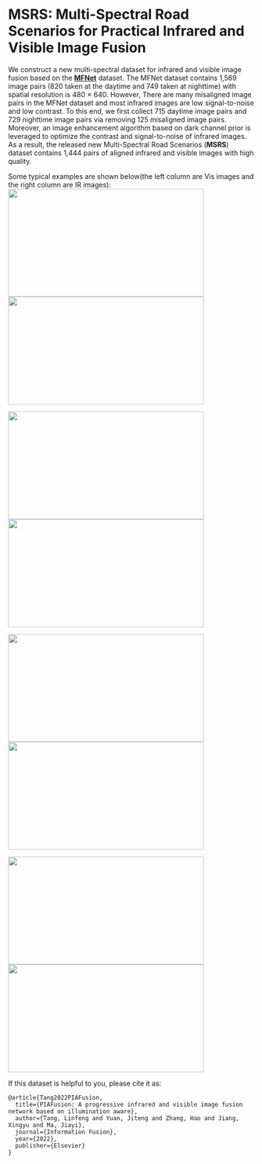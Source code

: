 # MSRS: Multi-Spectral Road Scenarios for Practical Infrared and Visible Image Fusion 

We construct a new multi-spectral dataset for infrared and visible image fusion based on the **[MFNet](https://www.mi.t.u-tokyo.ac.jp/static/projects/mil_multispectral/)** dataset. The MFNet dataset contains 1,569 image pairs (820 taken at the daytime and 749 taken at nighttime) with spatial resolution is 480 × 640. However, There are many misaligned image pairs in the MFNet dataset and most infrared images are low signal-to-noise and low contrast. To this end, we first collect 715 daytime image pairs and 729 nighttime image pairs via removing 125 misaligned image pairs. Moreover, an image enhancement algorithm based on dark channel prior is leveraged to optimize the contrast and signal-to-noise of infrared images. As a result, the released new Multi-Spectral Road Scenarios (**MSRS**) dataset contains 1,444 pairs of aligned infrared and visible images with high quality.<br>


Some typical examples are shown below(the left column are Vis images and the right column are IR images):<br>
<img  src="https://github.com/Linfeng-Tang/MSRS/tree/main/train/vi/00537D.png"  width="400"  height="220"/>  <img  src="https://github.com/Linfeng-Tang/MSRS/tree/main/train/ir/00537D.png"  width="400"  height="220"/>

<img  src="https://github.com/Linfeng-Tang/MSRS/tree/main/train/vi/00633D.png"  width="400"  height="220"/>  <img  src="https://github.com/Linfeng-Tang/MSRS/tree/main/train/ir/00633D.png"  width="400"  height="220"/>

<img  src="https://github.com/Linfeng-Tang/MSRS/tree/main/train/vi/00881N.png"  width="400"  height="220"/>  <img  src="https://github.com/Linfeng-Tang/MSRS/tree/main/train/ir/00881N.png"  width="400"  height="220"/>

<img  src="https://github.com/Linfeng-Tang/MSRS/tree/main/train/vi/01023N.png"  width="400"  height="220"/>  <img  src="https://github.com/Linfeng-Tang/MSRS/tree/main/train/ir/01023N.png"  width="400"  height="220"/>

  

If this dataset is helpful to you, please cite it as:
```
@article{Tang2022PIAFusion,
  title={PIAFusion: A progressive infrared and visible image fusion network based on illumination aware},
  author={Tang, Linfeng and Yuan, Jiteng and Zhang, Hao and Jiang, Xingyu and Ma, Jiayi},
  journal={Information Fusion},
  year={2022},
  publisher={Elsevier}
}
```
